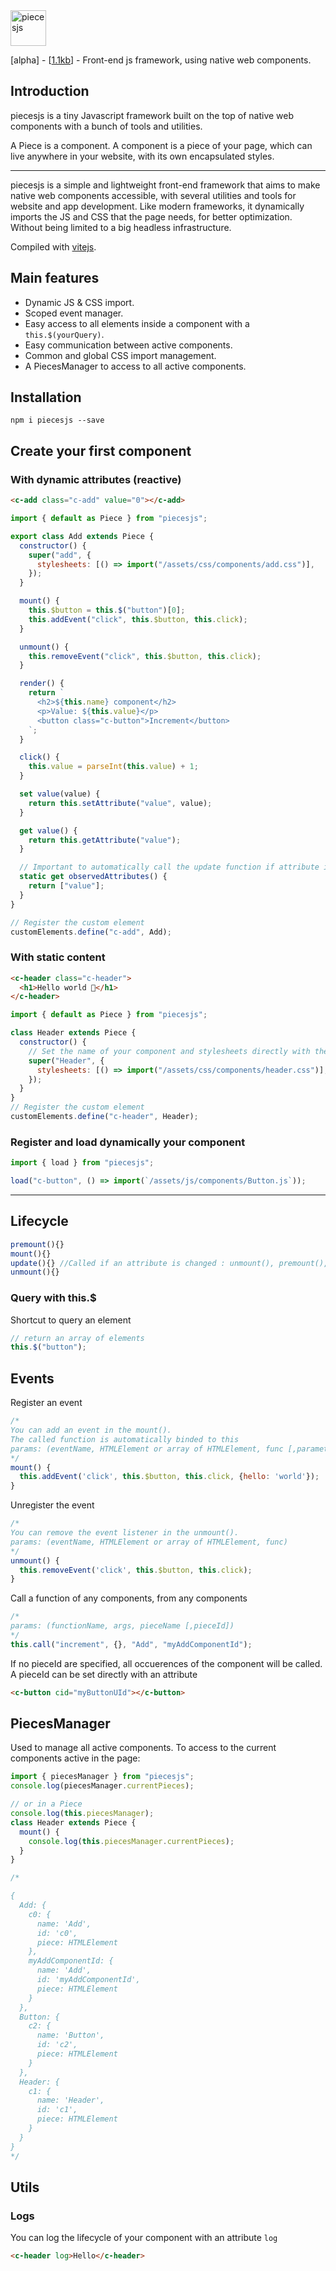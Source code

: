 <div align="left">
	<img src="https://github.com/piecesjs/piecesjs/blob/main/test/assets/logo.png?raw=true" witdh="160" height="57" alt="piecesjs">
  <br>
	<p>
		[alpha] - [<a href="https://bundlephobia.com/package/piecesjs@0.0.10">1.1kb</a>] - Front-end js framework, using native web components.
	</p>
</div>

## Introduction

piecesjs is a tiny Javascript framework built on the top of native web components with a bunch of tools and utilities.

A Piece is a component. A component is a piece of your page, which can live anywhere in your website, with its own encapsulated styles.

---

piecesjs is a simple and lightweight front-end framework that aims to make native web components accessible, with several utilities and tools for website and app development.
Like modern frameworks, it dynamically imports the JS and CSS that the page needs, for better optimization. Without being limited to a big headless infrastructure.

Compiled with [vitejs](https://vitejs.dev/).

## Main features

- Dynamic JS & CSS import.
- Scoped event manager.
- Easy access to all elements inside a component with a `this.$(yourQuery)`.
- Easy communication between active components.
- Common and global CSS import management.
- A PiecesManager to access to all active components.

## Installation

```
npm i piecesjs --save
```

## Create your first component

### With dynamic attributes (reactive)

```html
<c-add class="c-add" value="0"></c-add>
```

```js
import { default as Piece } from "piecesjs";

export class Add extends Piece {
  constructor() {
    super("add", {
      stylesheets: [() => import("/assets/css/components/add.css")],
    });
  }

  mount() {
    this.$button = this.$("button")[0];
    this.addEvent("click", this.$button, this.click);
  }

  unmount() {
    this.removeEvent("click", this.$button, this.click);
  }

  render() {
    return `
      <h2>${this.name} component</h2>
      <p>Value: ${this.value}</p>
      <button class="c-button">Increment</button>
    `;
  }

  click() {
    this.value = parseInt(this.value) + 1;
  }

  set value(value) {
    return this.setAttribute("value", value);
  }

  get value() {
    return this.getAttribute("value");
  }

  // Important to automatically call the update function if attribute is changing
  static get observedAttributes() {
    return ["value"];
  }
}

// Register the custom element
customElements.define("c-add", Add);
```

### With static content

```html
<c-header class="c-header">
  <h1>Hello world 🫶</h1>
</c-header>
```

```js
import { default as Piece } from "piecesjs";

class Header extends Piece {
  constructor() {
    // Set the name of your component and stylesheets directly with the super();
    super("Header", {
      stylesheets: [() => import("/assets/css/components/header.css")],
    });
  }
}
// Register the custom element
customElements.define("c-header", Header);
```

### Register and load dynamically your component

```js
import { load } from "piecesjs";

load("c-button", () => import(`/assets/js/components/Button.js`));
```

---

## Lifecycle

```js
premount(){}
mount(){}
update(){} //Called if an attribute is changed : unmount(), premount(), mount()
unmount(){}
```

### Query with this.$

Shortcut to query an element

```js
// return an array of elements
this.$("button");
```

## Events

Register an event

```js
/*
You can add an event in the mount().
The called function is automatically binded to this
params: (eventName, HTMLElement or array of HTMLElement, func [,parameters])
*/
mount() {
  this.addEvent('click', this.$button, this.click, {hello: 'world'});
}
```

Unregister the event

```js
/*
You can remove the event listener in the unmount().
params: (eventName, HTMLElement or array of HTMLElement, func)
*/
unmount() {
  this.removeEvent('click', this.$button, this.click);
}
```

Call a function of any components, from any components

```js
/*
params: (functionName, args, pieceName [,pieceId])
*/
this.call("increment", {}, "Add", "myAddComponentId");
```

If no pieceId are specified, all occuerences of the component will be called.
A pieceId can be set directly with an attribute

```html
<c-button cid="myButtonUId"></c-button>
```

## PiecesManager

Used to manage all active components.
To access to the current components active in the page:

```js
import { piecesManager } from "piecesjs";
console.log(piecesManager.currentPieces);

// or in a Piece
console.log(this.piecesManager);
class Header extends Piece {
  mount() {
    console.log(this.piecesManager.currentPieces);
  }
}

/*

{
  Add: {
    c0: {
      name: 'Add',
      id: 'c0',
      piece: HTMLElement
    },
    myAddComponentId: {
      name: 'Add',
      id: 'myAddComponentId',
      piece: HTMLElement
    }
  }, 
  Button: {
    c2: {
      name: 'Button',
      id: 'c2',
      piece: HTMLElement
    }
  }, 
  Header: {
    c1: {
      name: 'Header',
      id: 'c1',
      piece: HTMLElement
    }
  }
}
*/
```

## Utils

### Logs

You can log the lifecycle of your component with an attribute `log`

```html
<c-header log>Hello</c-header>
```
